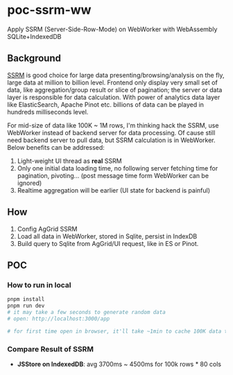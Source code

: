 # poc-ssrm-ww
Apply SSRM (Server-Side-Row-Mode) on WebWorker with WebAssembly SQLite+IndexedDB

## Background
[SSRM](https://www.ag-grid.com/javascript-data-grid/server-side-model/) is good choice for large data presenting/browsing/analysis on the fly, large data at million to billion level. Frontend only display very small set of data, like aggregation/group result or slice of pagination; the server or data layer is responsible for data calculation. With power of analytics data layer like ElasticSearch, Apache Pinot etc. billions of data can be played in hundreds milliseconds level.

For mid-size of data like 100K ~ 1M rows, I'm thinking hack the SSRM, use WebWorker instead of backend server for data processing. Of cause still need backend server to pull data, but SSRM calculation is in WebWorker. Below benefits can be addressed:

1. Light-weight UI thread as __real__ SSRM
2. Only one initial data loading time, no following server fetching time for pagination, pivoting... (post message time form WebWorker can be ignored)
3. Realtime aggregation will be earlier (UI state for backend is painful)

## How

1. Config AgGrid SSRM
2. Load all data in WebWorker, stored in Sqlite, persist in IndexDB
3. Build query to Sqlite from AgGrid/UI request, like in ES or Pinot.


## POC

### How to run in local
```sh
pnpm install
pnpm run dev 
# it may take a few seconds to generate random data
# open: http://localhost:3000/app

# for first time open in browser, it'll take ~1min to cache 100K data to IndexedDB
```


### Compare Result of SSRM

* __JSStore on IndexedDB__: avg 3700ms ~ 4500ms for 100k rows * 80 cols